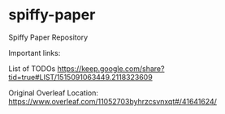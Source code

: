 # spiffy-paper
Spiffy Paper Repository

Important links:

List of TODOs
https://keep.google.com/share?tid=true#LIST/1515091063449.2118323609

Original Overleaf Location:
https://www.overleaf.com/11052703byhrzcsvnxqt#/41641624/
